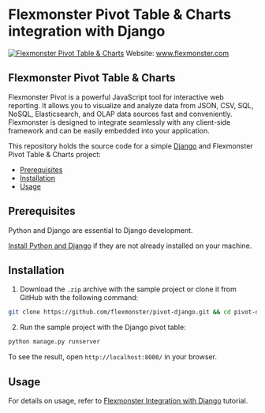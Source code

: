 # Flexmonster Pivot Table &amp; Charts integration with Django
[![Flexmonster Pivot Table & Charts](https://cdn.flexmonster.com/landing.png)](https://flexmonster.com)
Website: www.flexmonster.com

## Flexmonster Pivot Table & Charts

Flexmonster Pivot is a powerful JavaScript tool for interactive web reporting. It allows you to visualize and analyze data from JSON, CSV, SQL, NoSQL, Elasticsearch, and OLAP data sources fast and conveniently. Flexmonster is designed to integrate seamlessly with any client-side framework and can be easily embedded into your application.

This repository holds the source code for a simple [Django](https://www.djangoproject.com/) and Flexmonster Pivot Table & Charts project:

- [Prerequisites](#prerequisites)
- [Installation](#installation)
- [Usage](#usage)

## Prerequisites

Python and Django are essential to Django development. 
    
[Install Python and Django](https://docs.djangoproject.com/en/3.0/intro/install/#quick-install-guide) if they are not already installed on your machine.


## Installation

 
1. Download the `.zip` archive with the sample project or clone it from GitHub with the following command: 

```bash
git clone https://github.com/flexmonster/pivot-django.git && cd pivot-django
```

2. Run the sample project with the Django pivot table: 

```bash
python manage.py runserver
```

To see the result, open `http://localhost:8000/` in your browser.  

## Usage

For details on usage, refer to [Flexmonster Integration with Django](https://www.flexmonster.com/doc/integration-with-django/) tutorial.
